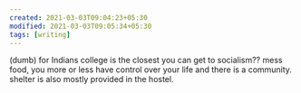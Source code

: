 ```yaml
---
created: 2021-03-03T09:04:23+05:30
modified: 2021-03-03T09:05:34+05:30
tags: [writing]
---
```

(dumb)
for Indians college is the closest you can get to socialism?? mess food, you more or less have control over your life and there is a community. shelter is also mostly provided in the hostel.
